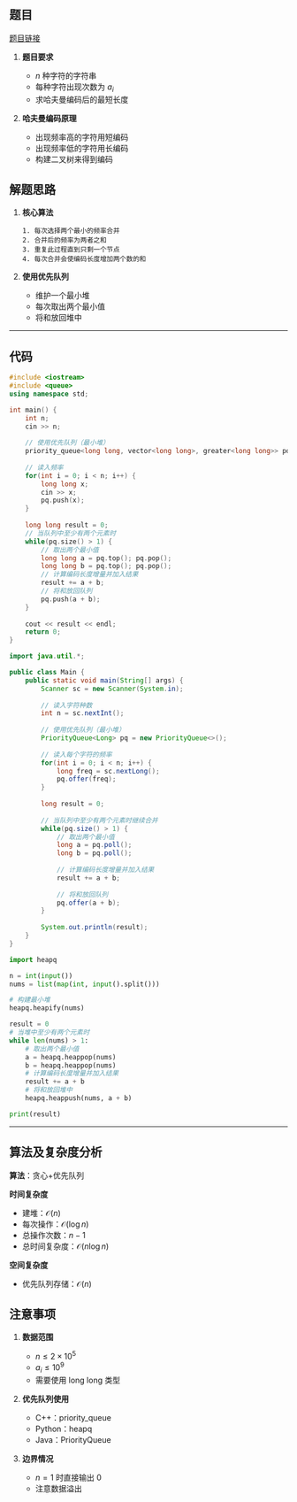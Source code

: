 ## 题目
[题目链接](https://www.nowcoder.com/practice/4c0419eb07c840ca8402e4f2a52cfd49?tpId=308&tqId=2371724&sourceUrl=/exam/oj&channenl=wgithub&fromPut=wgithub)

1. **题目要求**
   - $n$ 种字符的字符串
   - 每种字符出现次数为 $a_i$
   - 求哈夫曼编码后的最短长度

2. **哈夫曼编码原理**
   - 出现频率高的字符用短编码
   - 出现频率低的字符用长编码
   - 构建二叉树来得到编码

## 解题思路

1. **核心算法**
   ```
   1. 每次选择两个最小的频率合并
   2. 合并后的频率为两者之和
   3. 重复此过程直到只剩一个节点
   4. 每次合并会使编码长度增加两个数的和
   ```

2. **使用优先队列**
   - 维护一个最小堆
   - 每次取出两个最小值
   - 将和放回堆中
---

## 代码

```cpp []
#include <iostream>
#include <queue>
using namespace std;

int main() {
    int n;
    cin >> n;
    
    // 使用优先队列（最小堆）
    priority_queue<long long, vector<long long>, greater<long long>> pq;
    
    // 读入频率
    for(int i = 0; i < n; i++) {
        long long x;
        cin >> x;
        pq.push(x);
    }
    
    long long result = 0;
    // 当队列中至少有两个元素时
    while(pq.size() > 1) {
        // 取出两个最小值
        long long a = pq.top(); pq.pop();
        long long b = pq.top(); pq.pop();
        // 计算编码长度增量并加入结果
        result += a + b;
        // 将和放回队列
        pq.push(a + b);
    }
    
    cout << result << endl;
    return 0;
}
```
``` java []
import java.util.*;

public class Main {
    public static void main(String[] args) {
        Scanner sc = new Scanner(System.in);
        
        // 读入字符种数
        int n = sc.nextInt();
        
        // 使用优先队列（最小堆）
        PriorityQueue<Long> pq = new PriorityQueue<>();
        
        // 读入每个字符的频率
        for(int i = 0; i < n; i++) {
            long freq = sc.nextLong();
            pq.offer(freq);
        }
        
        long result = 0;
        
        // 当队列中至少有两个元素时继续合并
        while(pq.size() > 1) {
            // 取出两个最小值
            long a = pq.poll();
            long b = pq.poll();
            
            // 计算编码长度增量并加入结果
            result += a + b;
            
            // 将和放回队列
            pq.offer(a + b);
        }
        
        System.out.println(result);
    }
}
```


```python []
import heapq

n = int(input())
nums = list(map(int, input().split()))

# 构建最小堆
heapq.heapify(nums)

result = 0
# 当堆中至少有两个元素时
while len(nums) > 1:
    # 取出两个最小值
    a = heapq.heappop(nums)
    b = heapq.heappop(nums)
    # 计算编码长度增量并加入结果
    result += a + b
    # 将和放回堆中
    heapq.heappush(nums, a + b)

print(result)
```
---
## 算法及复杂度分析
**算法**：贪心+优先队列

**时间复杂度**
   - 建堆：$\mathcal{O}(n)$
   - 每次操作：$\mathcal{O}(\log n)$
   - 总操作次数：$n-1$
   - 总时间复杂度：$\mathcal{O}(n\log n)$

**空间复杂度**
   - 优先队列存储：$\mathcal{O}(n)$


## 注意事项

1. **数据范围**
   - $n \leq 2 \times 10^5$
   - $a_i \leq 10^9$
   - 需要使用 $\text{long long}$ 类型

2. **优先队列使用**
   - C++：$\text{priority_queue}$
   - Python：$\text{heapq}$
   - Java：$\text{PriorityQueue}$

3. **边界情况**
   - $n=1$ 时直接输出 $0$
   - 注意数据溢出
